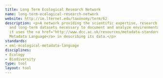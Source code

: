 ```yaml
---
title: Long Term Ecological Research Network
name: long-term-ecological-research-network
website: http://im.lternet.edu/taxonomy/term/62
description: <p>A network providing the scientific expertise, research platforms,
  and long-term datasets necessary to document and analyze environmental change,
  it uses the <a href="http://www.dcc.ac.uk/resources/metadata-standards/eml-ecological-metadata-language">Ecological
  Metadata Language</a> in describing its data.</p>
standards:
- eml-ecological-metadata-language
disciplines:
- Ecology
- Biodiversity
type: tool
layout: tool
---
```


